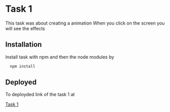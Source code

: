 # Task 1

This task was about creating a animation
When you click on the screen you will see the effects

## Installation

Install task with npm and then the node modules by

```bash
  npm install
```

## Deployed

To deployded link of the task 1 at

[Task 1](https://foxmula-task1.vercel.app/)
